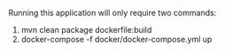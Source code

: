 Running this application will only require two commands:
1. mvn clean package dockerfile:build
2. docker-compose -f docker/docker-compose.yml up   
